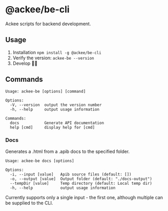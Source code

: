 # @ackee/be-cli

Ackee scripts for backend development.

## Usage

1. Installation `npm install -g @ackee/be-cli`
1. Verify the version: `ackee-be --version`
1. Develop 👨‍💻

## Commands
```
Usage: ackee-be [options] [command]

Options:
  -V, --version  output the version number
  -h, --help     output usage information

Commands:
  docs           Generate API documentation
  help [cmd]     display help for [cmd]
```

### Docs
Generates a .html from a .apib docs to the specified folder.
```
Usage: ackee-be docs [options]

Options:
  -i, --input [value]   Apib source files (default: [])
  -o, --output [value]  Output folder (default: "./docs-output")
  --tempDir [value]     Temp directory (default: Local temp dir)
  -h, --help            output usage information
```

Currently supports only a single input - the first one, although multiple can be supplied to the CLI.
